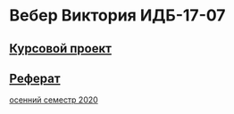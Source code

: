 # Вебер Виктория ИДБ-17-07
## [Курсовой проект](https://github.com/viveber/VeberVA/wiki/Курсовой-проект)
## [Реферат]()
[осенний семестр 2020](https://github.com/viveber/VeberVA/blob/main/fall2020.md)
